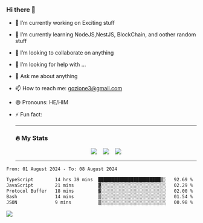 ### Hi there 👋

<!--
**charlieScript/charlieScript** is a ✨ _special_ ✨ repository because its `README.md` (this file) appears on your GitHub profile.

Here are some ideas to get you started: -->

- 🔭 I’m currently working on Exciting stuff
- 🌱 I’m currently learning NodeJS,NestJS, BlockChain, and oother random stuff
- 👯 I’m looking to collaborate on anything
- 🤔 I’m looking for help with ...
- 💬 Ask me about anything
- 📫 How to reach me: gozione3@gmail.com
- 😄 Pronouns: HE/HIM
- ⚡ Fun fact:


  ---

  ### :fire: My Stats

  <div id="stats" align="center">
  <img src="http://github-readme-streak-stats.herokuapp.com?user=charlieScript&theme=dark&date_format=M%20j%5B%2C%20Y%5D" />&nbsp;&nbsp;&nbsp;
  <img src="https://github-readme-stats.vercel.app/api/top-langs/?username=charlieScript&layout=compact&theme=vision-friendly-dark"/>&nbsp;&nbsp;&nbsp;
  <img src="https://github-readme-stats.vercel.app/api?username=charlieScript&show_icons=true&theme=radical"/>
  </div>

  ---



<!--START_SECTION:waka-->

```txt
From: 01 August 2024 - To: 08 August 2024

TypeScript        14 hrs 39 mins  ███████████████████████▒░   92.69 %
JavaScript        21 mins         ▓░░░░░░░░░░░░░░░░░░░░░░░░   02.29 %
Protocol Buffer   18 mins         ▓░░░░░░░░░░░░░░░░░░░░░░░░   02.00 %
Bash              14 mins         ▒░░░░░░░░░░░░░░░░░░░░░░░░   01.54 %
JSON              9 mins          ▒░░░░░░░░░░░░░░░░░░░░░░░░   00.98 %
```

<!--END_SECTION:waka-->
![](https://komarev.com/ghpvc/?username=charlieScript)
